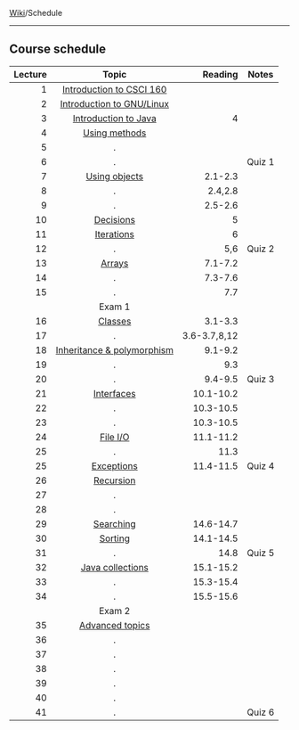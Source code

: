 [Wiki]()/Schedule
___

## Course schedule
| Lecture |            Topic             |     Reading  | Notes  |
| -------:|:----------------------------:| ------------:| ------ |
|       1 | [Introduction to CSCI 160]   |              |        |
|       2 | [Introduction to GNU/Linux]  |              |        |
|       3 | [Introduction to Java]       |            4 |        |
|       4 | [Using methods]              |              |        |
|       5 | .                            |              |        |
|       6 | .                            |              | Quiz 1 |
|       7 | [Using objects]              |      2.1-2.3 |        |
|       8 | .                            |      2.4,2.8 |        |
|       9 | .                            |      2.5-2.6 |        |
|      10 | [Decisions]                  |            5 |        |
|      11 | [Iterations]                 |            6 |        |
|      12 | .                            |          5,6 | Quiz 2 |
|      13 | [Arrays]                     |      7.1-7.2 |        |
|      14 | .                            |      7.3-7.6 |        |
|      15 | .                            |          7.7 |        |
|         | Exam 1                       |              |        |
|      16 | [Classes]                    |      3.1-3.3 |        |
|      17 | .                            | 3.6-3.7,8,12 |        |
|      18 | [Inheritance & polymorphism] |      9.1-9.2 |        |
|      19 | .                            |          9.3 |        |
|      20 | .                            |      9.4-9.5 | Quiz 3 |
|      21 | [Interfaces]                 |    10.1-10.2 |        |
|      22 | .                            |    10.3-10.5 |        |
|      23 | .                            |    10.3-10.5 |        |
|      24 | [File I/O]                   |    11.1-11.2 |        |
|      25 | .                            |         11.3 |        |
|      25 | [Exceptions]                 |    11.4-11.5 | Quiz 4 |
|      26 | [Recursion]                  |              |        |
|      27 | .                            |              |        |
|      28 | .                            |              |        |
|      29 | [Searching]                  |    14.6-14.7 |        |
|      30 | [Sorting]                    |    14.1-14.5 |        |
|      31 | .                            |         14.8 | Quiz 5 |
|      32 | [Java collections]           |    15.1-15.2 |        |
|      33 | .                            |    15.3-15.4 |        |
|      34 | .                            |    15.5-15.6 |        |
|         | Exam 2                       |              |        |
|      35 | [Advanced topics]            |              |        |
|      36 | .                            |              |        |
|      37 | .                            |              |        |
|      38 | .                            |              |        |
|      39 | .                            |              |        |
|      40 | .                            |              |        |
|      41 | .                            |              | Quiz 6 |

[Introduction to CSCI 160]:   ../modules/00%20introduction
[Introduction to GNU/Linux]:  ../modules/00%20introduction
[Introduction to Java]:       ../modules/00%20introduction
[Using methods]:              ../modules/01%20methods
[Using objects]:              ../modules/02%20objects
[Decisions]:                  ../modules/03%20decisions
[Iterations]:                 ../modules/04%20iterations
[Arrays]:                     ../modules/05%20arrays
[Classes]:                    ../modules/06%20classes
[Inheritance & polymorphism]: ../modules/07%20inheritance
[Interfaces]:                 ../modules/08%20interfaces
[File I/O]:                   ../modules/09%20io
[Exceptions]:                 ../modules/10%20exceptions
[Recursion]:                  ../modules/11%20recursion
[Searching]:                  ../modules/12%20searching
[Sorting]:                    ../modules/13%20sorting
[Java collections]:           ../modules/14%20collections
[Advanced topics]:            ../modules/15%20advanced






